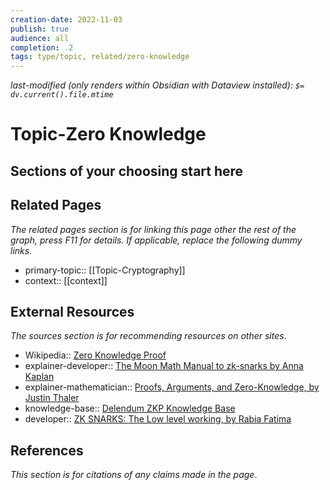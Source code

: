 ```yaml
---
creation-date: 2022-11-03
publish: true
audience: all
completion: .2
tags: type/topic, related/zero-knowledge
---
```

*last-modified (only renders within Obsidian with Dataview installed): `$= dv.current().file.mtime`*
# Topic-Zero Knowledge

## Sections of your choosing start here


## Related Pages
*The related pages section is for linking this page other the rest of the graph, press F11 for details. If applicable, replace the following dummy links.*
- primary-topic:: [[Topic-Cryptography]]
- context:: \[\[context\]\]

## External Resources
*The sources section is for recommending resources on other sites*.
- Wikipedia:: [Zero Knowledge Proof](https://en.wikipedia.org/wiki/Zero-knowledge_proof)
- explainer-developer:: [The Moon Math Manual to zk-snarks by Anna Kaplan](https://raw.githubusercontent.com/LeastAuthority/moonmath-manual/main/main-moonmath.pdf)
- explainer-mathematician:: [Proofs, Arguments, and Zero-Knowledge, by Justin Thaler](https://people.cs.georgetown.edu/jthaler/ProofsArgsAndZK.pdf)
- knowledge-base:: [Delendum ZKP Knowledge Base](https://kb.delendum.xyz/zk-knowledge#foundations-of-zksnarks)
- developer:: [ZK SNARKS: The Low level working, by Rabia Fatima](https://xord.com/research/the-low-level-working-of-zk-snarks/)

## References
*This section is for citations of any claims made in the page*.

